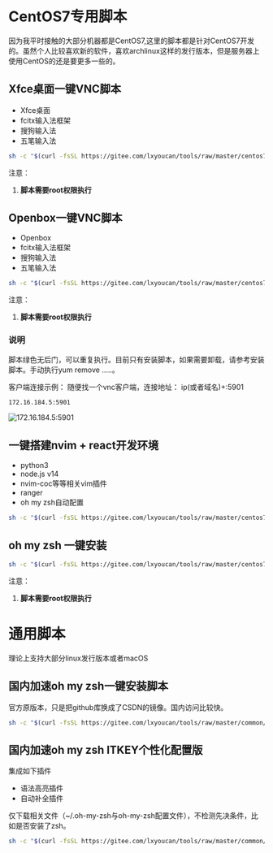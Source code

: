 # CentOS7专用脚本
因为我平时接触的大部分机器都是CentOS7,这里的脚本都是针对CentOS7开发的。虽然个人比较喜欢新的软件，喜欢archlinux这样的发行版本，但是服务器上使用CentOS的还是要更多一些的。
## Xfce桌面一键VNC脚本
- Xfce桌面
- fcitx输入法框架
- 搜狗输入法
- 五笔输入法

```bash
sh -c "$(curl -fsSL https://gitee.com/lxyoucan/tools/raw/master/centos7/XfceVnc.sh)"
```
注意：
1. **脚本需要root权限执行**
## Openbox一键VNC脚本
- Openbox
- fcitx输入法框架
- 搜狗输入法
- 五笔输入法

```bash
sh -c "$(curl -fsSL https://gitee.com/lxyoucan/tools/raw/master/centos7/OpenboxVnc.sh)"
```

注意：
1. **脚本需要root权限执行**

### 说明
脚本绿色无后门，可以重复执行。目前只有安装脚本，如果需要卸载，请参考安装脚本。手动执行yum remove .....。

客户端连接示例：
随便找一个vnc客户端，连接地址： ip(或者域名)+:5901

```bash
172.16.184.5:5901
```
![172.16.184.5:5901](https://img-blog.csdnimg.cn/d698b45ec622433980912f3b0ad0cad5.png)

## 一键搭建nvim + react开发环境
- python3
- node.js v14
- nvim-coc等等相关vim插件
- ranger
- oh my zsh自动配置
```bash
sh -c "$(curl -fsSL https://gitee.com/lxyoucan/tools/raw/master/centos7/nvim/nvimIDE.sh)"
```

## oh my zsh 一键安装
```bash
sh -c "$(curl -fsSL https://gitee.com/lxyoucan/tools/raw/master/centos7/ohmyzsh.sh)"
```
注意：
1. **脚本需要root权限执行**

# 通用脚本
理论上支持大部分linux发行版本或者macOS
## 国内加速oh my zsh一键安装脚本
官方原版本，只是把github库换成了CSDN的镜像。国内访问比较快。
```bash
sh -c "$(curl -fsSL https://gitee.com/lxyoucan/tools/raw/master/common/ohmyzshinstall.sh)"
```

## 国内加速oh my zsh ITKEY个性化配置版
集成如下插件
- 语法高亮插件
- 自动补全插件

仅下载相关文件（~/.oh-my-zsh与oh-my-zsh配置文件），不检测先决条件，比如是否安装了zsh。

```bash
sh -c "$(curl -fsSL https://gitee.com/lxyoucan/tools/raw/master/common/ohmyzsh_itkey.sh)"
```

